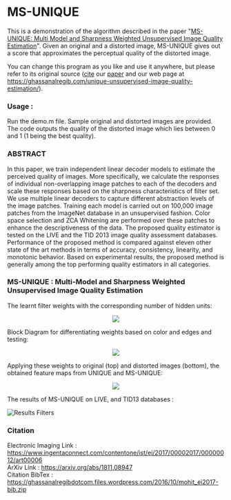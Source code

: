 # MS-UNIQUE
This is a demonstration of the algorithm described in the paper "[MS-UNIQUE: Multi Model and Sharpness Weighted Unsupervised Image Quality Estimation](https://ghassanalregibdotcom.files.wordpress.com/2016/10/prabhushankar2017_ei.pdf)". Given an original and a distorted image, MS-UNIQUE gives out a score  that approximates the perceptual quality of the distorted image.


You can change this program as you like and use it anywhere, but please refer to its original source ([cite](https://ghassanalregibdotcom.files.wordpress.com/2016/10/mohit_ei2017-bib.zip) our [paper](https://ghassanalregibdotcom.files.wordpress.com/2016/10/prabhushankar2017_ei.pdf) and our web page at
https://ghassanalregib.com/unique-unsupervised-image-quality-estimation/).

### Usage :

Run the demo.m file. Sample original and distorted images are provided.
The code outputs the quality of the distorted image which lies between 0 and 1 (1 being the best quality).  

### ABSTRACT

In this paper, we train independent linear decoder models to estimate the perceived quality of images. More specifically, we calculate the responses of individual non-overlapping image patches to each of the decoders and scale these responses based on the sharpness characteristics of filter set. We use multiple linear decoders to capture different abstraction levels of the image patches. Training each model is carried out on 100,000 image patches from the ImageNet database in an unsupervised fashion. Color space selection and ZCA Whitening are performed over these patches to enhance the descriptiveness of the data. The proposed quality estimator is tested on the LIVE and the TID 2013 image quality assessment databases. Performance of
the proposed method is compared against eleven other state of the art methods in terms of accuracy, consistency, linearity, and monotonic behavior. Based on experimental results, the proposed method is generally among the top performing quality estimators in all categories.

### MS-UNIQUE : Multi-Model and Sharpness Weighted Unsupervised Image Quality Estimation

The learnt filter weights with the corresponding number of hidden units:

<p align="center">
  <img src=/Images/Visualization.png/>
</p>   

Block Diagram for differentiating weights based on color and edges and testing: 

<p align="center">
  <img src=/Images/BlockDiagram.png/>
</p>  


Applying these weights to original (top) and distorted images (bottom), the obtained feature maps from UNIQUE and MS-UNIQUE:  
<p align="center">
  <img src=/Images/FeatMaps.png/>
</p>  

The results of MS-UNIQUE on LIVE, and TID13 databases :  

![Results Filters](/Images/Results.png)  

### Citation

Electronic Imaging Link : https://www.ingentaconnect.com/contentone/ist/ei/2017/00002017/00000012/art00006  
ArXiv Link : https://arxiv.org/abs/1811.08947  
Citation BibTex : https://ghassanalregibdotcom.files.wordpress.com/2016/10/mohit_ei2017-bib.zip  
